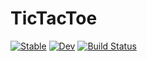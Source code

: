 # TicTacToe

[![Stable](https://img.shields.io/badge/docs-stable-blue.svg)](https://0708andreas.github.io/TicTacToe.jl/stable)
[![Dev](https://img.shields.io/badge/docs-dev-blue.svg)](https://0708andreas.github.io/TicTacToe.jl/dev)
[![Build Status](https://github.com/0708andreas/TicTacToe.jl/workflows/CI/badge.svg)](https://github.com/0708andreas/TicTacToe.jl/actions)

